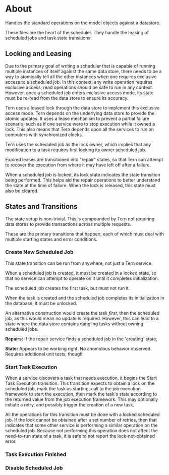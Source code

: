# About

Handles the standard operations on the model objects against a datastore.

These files are the heart of the scheduler.  They handle the leasing of scheduled jobs and task state transitions.

## Locking and Leasing

Due to the primary goal of writing a scheduler that is capable of running multiple instances of itself against the same data store, there needs to be a way to atomically tell all the other instances when one requires exclusive access to a scheduled job.  In this context, any write operation requires exclusive access; read operations should be safe to run in any context.  However, once a scheduled job enters exclusive access mode, its state must be re-read from the data store to ensure its accuracy.

Tern uses a leased lock through the data store to implement this exclusive access mode.  Tern depends on the underlying data store to provide the atomic updates.  It uses a lease mechanism to prevent a partial failure scenario, such as if one service were to stop execution while it owned a lock.  This also means that Tern depends upon all the services to run on computers with synchronized clocks.

Tern uses the scheduled job as the lock owner, which implies that any modification to a task requires first locking its owner scheduled job.

Expired leases are transitioned into "repair" states, so that Tern can attempt to recover the execution from where it may have left off after a failure.

When a scheduled job is locked, its lock state indicates the state transition being performed.  This helps aid the repair operations to better understand the state at the time of failure.  When the lock is released, this state must also be cleared.


## States and Transitions

The state setup is non-trivial.  This is compounded by Tern not requiring data stores to provide transactions across multiple requests.

These are the primary transitions that happen, each of which must deal with multiple starting states and error conditions.


### Create New Scheduled Job

This state transition can be run from anywhere, not just a Tern service.

When a scheduled job is created, it must be created in a locked state, so that no service can attempt to operate on it until it completes initialization.

The scheduled job creates the first task, but must not run it.

When the task is created and the scheduled job completes its initialization in the database, it must be unlocked.

An alternative construction would create the task _first_, then the scheduled job, as this would mean no update is required.  However, this can lead to a state where the data store contains dangling tasks without owning scheduled jobs.

**Repairs:** If the repair service finds a scheduled job in the 'creating' state, 

**State:** Appears to be working right.  No anomolous behavior observed.  Requires additional unit tests, though.

### Start Task Execution

When a service discovers a task that needs execution, it begins the Start Task Execution transition.  This transition expects to obtain a lock on the scheduled job, mark the task as starting, call to the job execution framework to start the execution, then mark the task's state according to the returned value from the job execution framework.  This may optionally initiate a retry, and possibly trigger the creation of a new task.

All the operations for this transition must be done with a locked scheduled job.  If the lock cannot be obtained after a set number of retries, then that indicates that some other service is performing a similar operation on the scheduled job.  Because not performing this operation does not affect the need-to-run state of a task, it is safe to not report the lock-not-obtained error.


### Task Execution Finished

### Disable Scheduled Job
